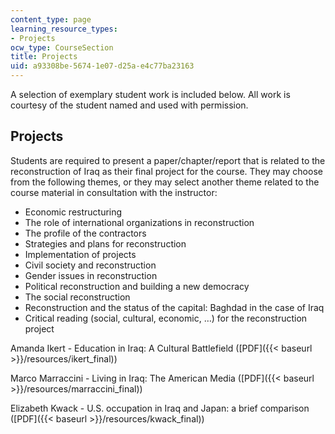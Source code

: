 ```yaml
---
content_type: page
learning_resource_types:
- Projects
ocw_type: CourseSection
title: Projects
uid: a93308be-5674-1e07-d25a-e4c77ba23163
---
```


A selection of exemplary student work is included below. All work is courtesy of the student named and used with permission.

Projects
--------

Students are required to present a paper/chapter/report that is related to the reconstruction of Iraq as their final project for the course. They may choose from the following themes, or they may select another theme related to the course material in consultation with the instructor:

*   Economic restructuring
*   The role of international organizations in reconstruction
*   The profile of the contractors
*   Strategies and plans for reconstruction
*   Implementation of projects
*   Civil society and reconstruction
*   Gender issues in reconstruction
*   Political reconstruction and building a new democracy
*   The social reconstruction
*   Reconstruction and the status of the capital: Baghdad in the case of Iraq
*   Critical reading (social, cultural, economic, …) for the reconstruction project

Amanda Ikert - Education in Iraq: A Cultural Battlefield ([PDF]({{< baseurl >}}/resources/ikert_final))

Marco Marraccini - Living in Iraq: The American Media ([PDF]({{< baseurl >}}/resources/marraccini_final))

Elizabeth Kwack - U.S. occupation in Iraq and Japan: a brief comparison ([PDF]({{< baseurl >}}/resources/kwack_final))